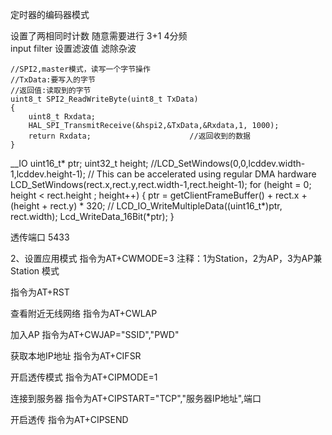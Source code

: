 定时器的编码器模式

设置了两相同时计数 随意需要进行 3+1 4分频   
input filter 设置滤波值  滤除杂波

```
//SPI2,master模式，读写一个字节操作
//TxData:要写入的字节
//返回值:读取到的字节
uint8_t SPI2_ReadWriteByte(uint8_t TxData)
{
    uint8_t Rxdata;
    HAL_SPI_TransmitReceive(&hspi2,&TxData,&Rxdata,1, 1000);       
    return Rxdata;                      //返回收到的数据        
}
```


__IO uint16_t* ptr;
    uint32_t height;
		//LCD_SetWindows(0,0,lcddev.width-1,lcddev.height-1);
    // This can be accelerated using regular DMA hardware
		LCD_SetWindows(rect.x,rect.y,rect.width-1,rect.height-1);
    for (height = 0; height < rect.height ; height++)
    {
        ptr = getClientFrameBuffer() + rect.x + (height + rect.y)  * 320;
       // LCD_IO_WriteMultipleData((uint16_t*)ptr, rect.width);
				Lcd_WriteData_16Bit(*ptr);
    }


透传端口
5433


2、设置应用模式
指令为AT+CWMODE=3
注释：1为Station，2为AP，3为AP兼Station 模式

指令为AT+RST

查看附近无线网络
指令为AT+CWLAP

加入AP
指令为AT+CWJAP="SSID","PWD"


获取本地IP地址
指令为AT+CIFSR


开启透传模式
指令为AT+CIPMODE=1

连接到服务器
指令为AT+CIPSTART="TCP","服务器IP地址",端口


开启透传
指令为AT+CIPSEND